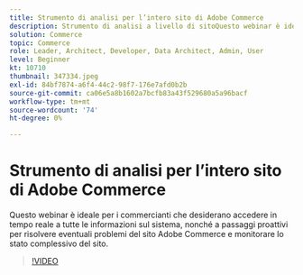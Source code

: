 ```yaml
---
title: Strumento di analisi per l’intero sito di Adobe Commerce
description: Strumento di analisi a livello di sitoQuesto webinar è ideale per i commercianti che desiderano accedere in tempo reale a tutte le informazioni sul sistema, nonché per i passaggi proattivi per risolvere eventuali problemi del sito Adobe Commerce e monitorare lo stato complessivo del sito.
solution: Commerce
topic: Commerce
role: Leader, Architect, Developer, Data Architect, Admin, User
level: Beginner
kt: 10710
thumbnail: 347334.jpeg
exl-id: 84bf7874-a6f4-44c2-98f7-176e7afd0b2b
source-git-commit: ca06e5a8b1602a7bcfb83a43f529680a5a96bacf
workflow-type: tm+mt
source-wordcount: '74'
ht-degree: 0%

---
```


# Strumento di analisi per l’intero sito di Adobe Commerce

Questo webinar è ideale per i commercianti che desiderano accedere in tempo reale a tutte le informazioni sul sistema, nonché a passaggi proattivi per risolvere eventuali problemi del sito Adobe Commerce e monitorare lo stato complessivo del sito.

>[!VIDEO](https://video.tv.adobe.com/v/347334/?quality=12&learn=on)
